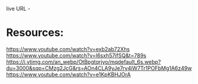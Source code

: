 live URL - 

# Resources:
https://www.youtube.com/watch?v=exb2ab72Xhs
https://www.youtube.com/watch?v=l6sxh57ifSQ&t=789s
https://i.ytimg.com/an_webp/OtBpgtqrjyo/mqdefault_6s.webp?du=3000&sqp=CMzg2JcG&rs=AOn4CLA9yJe7ry4iW7Tr1POFbMg1A6z49w
https://www.youtube.com/watch?v=e1KpKBHJOrA


